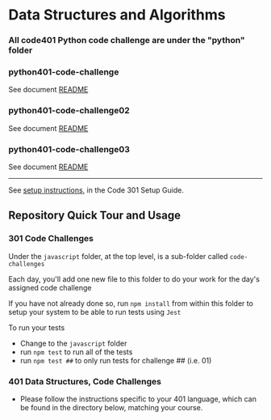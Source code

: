 # Data Structures and Algorithms

### All code401 Python code challenge are under the "python" folder

### python401-code-challenge
See document [README](python401code-challenge/README.md)

### python401-code-challenge02
See document [README](python401code-challenge/code-challenge02/README.md)

### python401-code-challenge03
See document [README](python401code-challenge/code-challenge03/README.md)

---

See [setup instructions](https://codefellows.github.io/setup-guide/code-301/3-code-challenges), in the Code 301 Setup Guide.



## Repository Quick Tour and Usage

### 301 Code Challenges

Under the `javascript` folder, at the top level, is a sub-folder called `code-challenges`

Each day, you'll add one new file to this folder to do your work for the day's assigned code challenge

If you have not already done so, run `npm install` from within this folder to setup your system to be able to run tests using `Jest`

To run your tests

- Change to the `javascript` folder
- run `npm test` to run all of the tests
- run `npm test ##` to only run tests for challenge ## (i.e. 01)

### 401 Data Structures, Code Challenges

- Please follow the instructions specific to your 401 language, which can be found in the directory below, matching your course.
